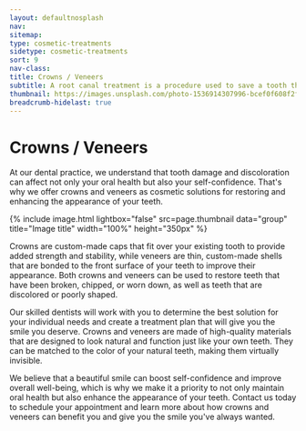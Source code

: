 ```yaml
---
layout: defaultnosplash
nav: 
sitemap: 
type: cosmetic-treatments
sidetype: cosmetic-treatments
sort: 9
nav-class: 
title: Crowns / Veneers
subtitle: A root canal treatment is a procedure used to save a tooth that has been infected or is at risk of infection.
thumbnail: https://images.unsplash.com/photo-1536914307996-bcef0f608f2f?q=80&w=2940&auto=format&fit=crop&ixlib=rb-4.0.3&ixid=M3wxMjA3fDB8MHxwaG90by1wYWdlfHx8fGVufDB8fHx8fA%3D%3D
breadcrumb-hidelast: true
---
```


# Crowns / Veneers

At our dental practice, we understand that tooth damage and discoloration can affect not only your oral health but also your self-confidence. That's why we offer crowns and veneers as cosmetic solutions for restoring and enhancing the appearance of your teeth.

{% include image.html lightbox="false" src=page.thumbnail data="group" title="Image title" width="100%" height="350px" %}

Crowns are custom-made caps that fit over your existing tooth to provide added strength and stability, while veneers are thin, custom-made shells that are bonded to the front surface of your teeth to improve their appearance. Both crowns and veneers can be used to restore teeth that have been broken, chipped, or worn down, as well as teeth that are discolored or poorly shaped.

Our skilled dentists will work with you to determine the best solution for your individual needs and create a treatment plan that will give you the smile you deserve. Crowns and veneers are made of high-quality materials that are designed to look natural and function just like your own teeth. They can be matched to the color of your natural teeth, making them virtually invisible.

We believe that a beautiful smile can boost self-confidence and improve overall well-being, which is why we make it a priority to not only maintain oral health but also enhance the appearance of your teeth. Contact us today to schedule your appointment and learn more about how crowns and veneers can benefit you and give you the smile you've always wanted.
